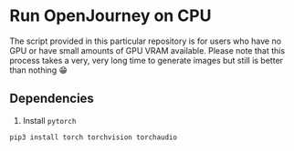 # Run OpenJourney on CPU

The script provided in this particular repository is for users who have no GPU or have small amounts of GPU VRAM available. Please note that this process takes a very, very long time to generate images but still is better than nothing 😁

## Dependencies 

1. Install `pytorch`

```
pip3 install torch torchvision torchaudio
```

